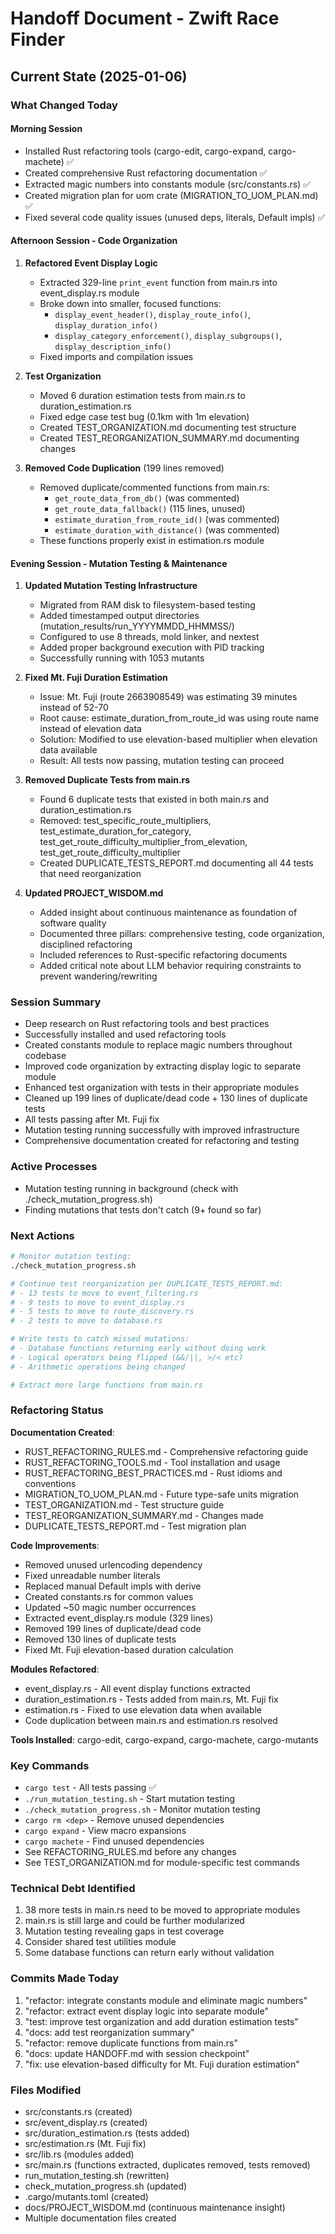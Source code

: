 # Handoff Document - Zwift Race Finder

## Current State (2025-01-06)

### What Changed Today

#### Morning Session
- Installed Rust refactoring tools (cargo-edit, cargo-expand, cargo-machete) ✅
- Created comprehensive Rust refactoring documentation ✅
- Extracted magic numbers into constants module (src/constants.rs) ✅
- Created migration plan for uom crate (MIGRATION_TO_UOM_PLAN.md) ✅
- Fixed several code quality issues (unused deps, literals, Default impls) ✅

#### Afternoon Session - Code Organization
1. **Refactored Event Display Logic**
   - Extracted 329-line `print_event` function from main.rs into event_display.rs module
   - Broke down into smaller, focused functions:
     - `display_event_header()`, `display_route_info()`, `display_duration_info()`
     - `display_category_enforcement()`, `display_subgroups()`, `display_description_info()`
   - Fixed imports and compilation issues

2. **Test Organization**
   - Moved 6 duration estimation tests from main.rs to duration_estimation.rs
   - Fixed edge case test bug (0.1km with 1m elevation)
   - Created TEST_ORGANIZATION.md documenting test structure
   - Created TEST_REORGANIZATION_SUMMARY.md documenting changes

3. **Removed Code Duplication** (199 lines removed)
   - Removed duplicate/commented functions from main.rs:
     - `get_route_data_from_db()` (was commented)
     - `get_route_data_fallback()` (115 lines, unused)
     - `estimate_duration_from_route_id()` (was commented)
     - `estimate_duration_with_distance()` (was commented)
   - These functions properly exist in estimation.rs module

#### Evening Session - Mutation Testing & Maintenance
1. **Updated Mutation Testing Infrastructure**
   - Migrated from RAM disk to filesystem-based testing
   - Added timestamped output directories (mutation_results/run_YYYYMMDD_HHMMSS/)
   - Configured to use 8 threads, mold linker, and nextest
   - Added proper background execution with PID tracking
   - Successfully running with 1053 mutants

2. **Fixed Mt. Fuji Duration Estimation**
   - Issue: Mt. Fuji (route 2663908549) was estimating 39 minutes instead of 52-70
   - Root cause: estimate_duration_from_route_id was using route name instead of elevation data
   - Solution: Modified to use elevation-based multiplier when elevation data available
   - Result: All tests now passing, mutation testing can proceed

3. **Removed Duplicate Tests from main.rs**
   - Found 6 duplicate tests that existed in both main.rs and duration_estimation.rs
   - Removed: test_specific_route_multipliers, test_estimate_duration_for_category, 
     test_get_route_difficulty_multiplier_from_elevation, test_get_route_difficulty_multiplier
   - Created DUPLICATE_TESTS_REPORT.md documenting all 44 tests that need reorganization

4. **Updated PROJECT_WISDOM.md**
   - Added insight about continuous maintenance as foundation of software quality
   - Documented three pillars: comprehensive testing, code organization, disciplined refactoring
   - Included references to Rust-specific refactoring documents
   - Added critical note about LLM behavior requiring constraints to prevent wandering/rewriting

### Session Summary
- Deep research on Rust refactoring tools and best practices
- Successfully installed and used refactoring tools
- Created constants module to replace magic numbers throughout codebase
- Improved code organization by extracting display logic to separate module
- Enhanced test organization with tests in their appropriate modules
- Cleaned up 199 lines of duplicate/dead code + 130 lines of duplicate tests
- All tests passing after Mt. Fuji fix
- Mutation testing running successfully with improved infrastructure
- Comprehensive documentation created for refactoring and testing

### Active Processes
- Mutation testing running in background (check with ./check_mutation_progress.sh)
- Finding mutations that tests don't catch (9+ found so far)

### Next Actions
```bash
# Monitor mutation testing:
./check_mutation_progress.sh

# Continue test reorganization per DUPLICATE_TESTS_REPORT.md:
# - 13 tests to move to event_filtering.rs
# - 9 tests to move to event_display.rs
# - 5 tests to move to route_discovery.rs
# - 2 tests to move to database.rs

# Write tests to catch missed mutations:
# - Database functions returning early without doing work
# - Logical operators being flipped (&&/||, >/< etc)
# - Arithmetic operations being changed

# Extract more large functions from main.rs
```

### Refactoring Status
**Documentation Created**: 
- RUST_REFACTORING_RULES.md - Comprehensive refactoring guide
- RUST_REFACTORING_TOOLS.md - Tool installation and usage
- RUST_REFACTORING_BEST_PRACTICES.md - Rust idioms and conventions
- MIGRATION_TO_UOM_PLAN.md - Future type-safe units migration
- TEST_ORGANIZATION.md - Test structure guide
- TEST_REORGANIZATION_SUMMARY.md - Changes made
- DUPLICATE_TESTS_REPORT.md - Test migration plan

**Code Improvements**:
- Removed unused urlencoding dependency
- Fixed unreadable number literals
- Replaced manual Default impls with derive
- Created constants.rs for common values
- Updated ~50 magic number occurrences
- Extracted event_display.rs module (329 lines)
- Removed 199 lines of duplicate/dead code
- Removed 130 lines of duplicate tests
- Fixed Mt. Fuji elevation-based duration calculation

**Modules Refactored**:
- event_display.rs - All event display functions extracted
- duration_estimation.rs - Tests added from main.rs, Mt. Fuji fix
- estimation.rs - Fixed to use elevation data when available
- Code duplication between main.rs and estimation.rs resolved

**Tools Installed**: cargo-edit, cargo-expand, cargo-machete, cargo-mutants

### Key Commands
- `cargo test` - All tests passing ✅
- `./run_mutation_testing.sh` - Start mutation testing
- `./check_mutation_progress.sh` - Monitor mutation testing
- `cargo rm <dep>` - Remove unused dependencies
- `cargo expand` - View macro expansions
- `cargo machete` - Find unused dependencies
- See REFACTORING_RULES.md before any changes
- See TEST_ORGANIZATION.md for module-specific test commands

### Technical Debt Identified
1. 38 more tests in main.rs need to be moved to appropriate modules
2. main.rs is still large and could be further modularized
3. Mutation testing revealing gaps in test coverage
4. Consider shared test utilities module
5. Some database functions can return early without validation

### Commits Made Today
1. "refactor: integrate constants module and eliminate magic numbers"
2. "refactor: extract event display logic into separate module"
3. "test: improve test organization and add duration estimation tests"
4. "docs: add test reorganization summary"
5. "refactor: remove duplicate functions from main.rs"
6. "docs: update HANDOFF.md with session checkpoint"
7. "fix: use elevation-based difficulty for Mt. Fuji duration estimation"

### Files Modified
- src/constants.rs (created)
- src/event_display.rs (created)
- src/duration_estimation.rs (tests added)
- src/estimation.rs (Mt. Fuji fix)
- src/lib.rs (modules added)
- src/main.rs (functions extracted, duplicates removed, tests removed)
- run_mutation_testing.sh (rewritten)
- check_mutation_progress.sh (updated)
- .cargo/mutants.toml (created)
- docs/PROJECT_WISDOM.md (continuous maintenance insight)
- Multiple documentation files created